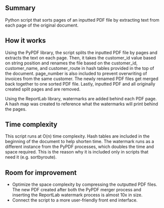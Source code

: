 ## Summary
Python script that sorts pages of an inputted PDF file by extracting text from each page of the original document. 

## How it works 
Using the PyPDF library, the script splits the inputted PDF file by pages and extracts the text on each page. Then, it takes the customer_id value based on string position and renames the file based on the customer_id, customer_name, and customer_route in hash tables provided in the top of the document. page_number is also included to prevent overwriting of invoices from the same customer. The newly renamed PDF files get merged back together to one sorted PDF file. Lastly, inputted PDF and all originally created split pages and are removed. 

Using the ReportLab library, watermarks are added behind each PDF page. A hash map was created to reference what the watermarks will print behind the pages. 

## Time complexity 
This script runs at O(n) time complexity. Hash tables are included in the beginning of the document to help shorten time. The watermark runs as a different instance from the PyPDF processes, which doubles the time and space required. This is the reason why it is included only in scripts that need it (e.g. sortbyroute).

## Room for improvement
* Optimize the space complexity by compressing the outputted PDF files. The new PDF created after both the PyPDF merger process and inserting the ReportLab watermark process is almost 10x in size.
* Connect the script to a more user-friendly front end interface.
